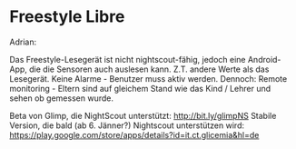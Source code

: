 # Freestyle Libre


Adrian:

Das Freestyle-Lesegerät ist nicht nightscout-fähig, jedoch eine Android-App, die die Sensoren auch auslesen kann.
Z.T. andere Werte als das Lesegerät.
Keine Alarme - Benutzer muss aktiv werden. Dennoch: Remote monitoring - Eltern sind auf gleichem Stand wie das Kind / Lehrer und sehen ob gemessen wurde.

Beta von Glimp, die NightScout unterstützt: http://bit.ly/glimpNS
Stabile Version, die bald (ab 6. Jänner?) Nightscout unterstützen wird: https://play.google.com/store/apps/details?id=it.ct.glicemia&hl=de